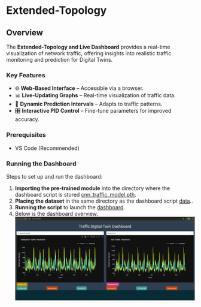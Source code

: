 # **Extended-Topology**  

## **Overview**  
The **Extended-Topology and Live Dashboard** provides a real-time visualization of network traffic, offering insights into realistic traffic monitoring and prediction for Digital Twins.  

### **Key Features**  
- 🌐 **Web-Based Interface** – Accessible via a browser.  
- 📊 **Live-Updating Graphs** – Real-time visualization of traffic data.  
- 🔄 **Dynamic Prediction Intervals** – Adapts to traffic patterns.  
- 🎛 **Interactive PID Control** – Fine-tune parameters for improved accuracy.  

### **Prerequisites**  
- VS Code (Recommended)   

### **Running the Dashboard**  
Steps to set up and run the dashboard:  

1. **Importing the pre-trained module** into the directory where the dashboard script is stored [cnn_traffic_model.pth](model/cnn_traffic_model.pth).  
2. **Placing the dataset** in the same directory as the dashboard script [data](data/packets_per_sec_analysis.csv)..  
3. **Running the script** to launch the [dashboard](DigitalTwin.py).
4. Below is the dashboard overview.
![Dashboard Preview](images/dash-board-image.png)
 
